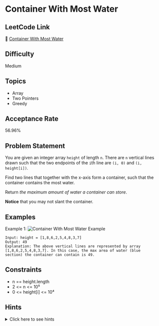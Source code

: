 # Container With Most Water

## LeetCode Link
🔗 [Container With Most Water](https://leetcode.com/problems/container-with-most-water)

## Difficulty
Medium

## Topics
- Array
- Two Pointers
- Greedy

## Acceptance Rate
56.96%

## Problem Statement
You are given an integer array `height` of length `n`. There are `n` vertical lines drawn such that the two endpoints of the `i`th line are `(i, 0)` and `(i, height[i])`.

Find two lines that together with the x-axis form a container, such that the container contains the most water.

Return *the maximum amount of water a container can store*.

**Notice** that you may not slant the container.

## Examples
Example 1:
![Container With Most Water Example](https://s3-lc-upload.s3.amazonaws.com/uploads/2018/07/17/question_11.jpg)
```
Input: height = [1,8,6,2,5,4,8,3,7]
Output: 49
Explanation: The above vertical lines are represented by array [1,8,6,2,5,4,8,3,7]. In this case, the max area of water (blue section) the container can contain is 49.
```

## Constraints
- n == height.length
- 2 <= n <= 10⁵
- 0 <= height[i] <= 10⁴

## Hints
<details>
<summary>Click here to see hints</summary>

1. The area of water is determined by the height of the shorter line and the distance between the lines
2. Try using two pointers, starting from the leftmost and rightmost lines
3. Move the pointer pointing to the shorter line inward, as this might lead to a larger area

</details>
